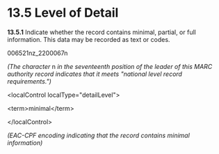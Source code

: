 # 13.5 Level of Detail

**13.5.1** Indicate whether the record contains minimal, partial, or full information. This data may be recorded as text or codes.

<p class="dacs-example">006521nz_2200067n</p>

<p class="dacs-example"><em>(The character</em> n <em>in the seventeenth position of the leader of this MARC authority record indicates that it meets "national level record requirements.")</em></p>

<p class="dacs-example">&lt;localControl localType="detailLevel"&gt;</p>

<p class="dacs-example">&lt;term&gt;minimal&lt;/term&gt;</p>

<p class="dacs-example">&lt;/localControl&gt;</p>

<p class="dacs-example"><em>(EAC-CPF encoding indicating that the record contains minimal information)</em></p>
